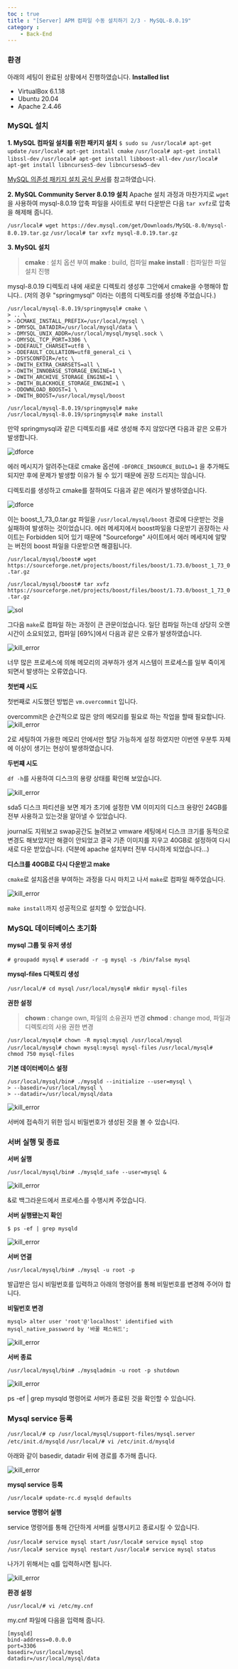```yaml
---
toc : true
title : "[Server] APM 컴파일 수동 설치하기 2/3 - MySQL-8.0.19"
category : 
    - Back-End
---
```

### 환경
아래의 세팅이 완료된 상황에서 진행하였습니다.
**Installed list**
- VirtualBox 6.1.18
- Ubuntu 20.04
- Apache 2.4.46

### MySQL 설치

**1. MySQL 컴파일 설치를 위한 패키지 설치**
`$ sudo su` 
`/usr/local# apt-get update`
`/usr/local# apt-get install cmake`
`/usr/local# apt-get install libssl-dev`
`/usr/local# apt-get install libboost-all-dev`
`/usr/local# apt-get install libncurses5-dev libncursesw5-dev`

[MySQL 의존성 패키지 설치 공식 문서](https://dev.mysql.com/doc/refman/8.0/en/source-installation-prerequisites.html)를 참고하였습니다.

**2. MySQL Community Server 8.0.19 설치**
Apache 설치 과정과 마찬가지로 `wget`을 사용하여 mysql-8.0.19 압축 파일을 사이트로 부터 다운받은 다음 `tar xvfz`로 압축을 해제해 줍니다.

`/usr/local# wget https://dev.mysql.com/get/Downloads/MySQL-8.0/mysql-8.0.19.tar.gz`
`/usr/local# tar xvfz mysql-8.0.19.tar.gz`

**3. MySQL 설치**

> **cmake** : 설치 옵션 부여
> **make** : build, 컴파일
> **make install** : 컴파일한 파일 설치 진행

mysql-8.0.19 디렉토리 내에 새로운 디렉토리 생성후 그안에서 cmake을 수행해야 합니다.. $($저의 경우 "springmysql" 이라는 이름의 디렉토리를 생성해 주었습니다.)

```
/usr/local/mysql-8.0.19/springmysql# cmake \
> .. \
> -DCMAKE_INSTALL_PREFIX=/usr/local/mysql \
> -DMYSQL_DATADIR=/usr/local/mysql/data \
> -DMYSQL_UNIX_ADDR=/usr/local/mysql/mysql.sock \
> -DMYSQL_TCP_PORT=3306 \
> -DDEFAULT_CHARSET=utf8 \
> -DDEFAULT_COLLATION=utf8_general_ci \
> -DSYSCONFDIR=/etc \
> -DWITH_EXTRA_CHARSETS=all \
> -DWITH_INNOBASE_STORAGE_ENGINE=1 \
> -DWITH_ARCHIVE_STORAGE_ENGINE=1 \
> -DWITH_BLACKHOLE_STORAGE_ENGINE=1 \
> -DDOWNLOAD_BOOST=1 \
> -DWITH_BOOST=/usr/local/mysql/boost 

/usr/local/mysql-8.0.19/springmysql# make
/usr/local/mysql-8.0.19/springmysql# make install
``` 

만약 springmysql과 같은 디렉토리를 새로 생성해 주지 않았다면 다음과 같은 오류가 발생합니다.

![dforce](/assets/images/Back_End/dforce.png) 

에러 메시지가 알려주는대로 cmake 옵션에 `-DFORCE_INSOURCE_BUILD=1` 을 추가해도 되지만 후에 문제가 발생할 이유가 될 수 있기 때문에 권장 드리지는 않습니다.

디렉토리를 생성하고 cmake를 잘하여도 다음과 같은 에러가 발생하였습니다.

![dforce](/assets/images/Back_End/cmake-boost-error.jpg) 

이는 boost_1_73_0.tar.gz 파일을 `/usr/local/mysql/boost` 경로에 다운받는 것을 실패하여 발생하는 것이었습니다. 에러 메세지에서 boost파일을 다운받기 권장하는 사이트는 Forbidden 되어 있기 때문에 "Sourceforge" 사이트에서 에러 메세지에 알맞는 버전의 boost 파일을 다운받으면 해결됩니다.

`/usr/local/mysql/boost# wget https://sourceforge.net/projects/boost/files/boost/1.73.0/boost_1_73_0.tar.gz`

`/usr/local/mysql/boost# tar xvfz https://sourceforge.net/projects/boost/files/boost/1.73.0/boost_1_73_0.tar.gz`

![sol](/assets/images/Back_End/cmake_error_sol.png) 

그다음 `make`로 컴파일 하는 과정이 큰 관문이었습니다.
일단 컴파일 하는데 상당히 오랜시간이 소요되었고, 컴파일 [69%]에서 다음과 같은 오류가 발생하였습니다.

![kill_error](/assets/images/Back_End/signal_9_error.png) 

너무 많은 프로세스에 의해 메모리의 과부하가 생겨 시스템이 프로세스를 일부 죽이게 되면서 발생하는 오류였습니다.

**첫번째 시도**

첫번째로 시도했던 방법은 `vm.overcommit` 입니다.

overcommit은 순간적으로 많은 양의 메모리를 필요로 하는 작업을 할때 필요합니다.
![kill_error](/assets/images/Back_End/vm.overcommit.png) 

2로 세팅하여 가용한 메모리 안에서만 할당 가능하게 설정 하였지만 이번엔 우분투 자체에 이상이 생기는 현상이 발생하였습니다.

**두번쨰 시도**

`df -h`를 사용하여 디스크의 용량 상태를 확인해 보았습니다.

![kill_error](/assets/images/Back_End/df-h.png) 

sda5 디스크 파티션을 보면 제가 초기에 설정한 VM 이미지의 디스크 용량인 24GB를 전부 사용하고 있는것을 알아낼 수 있었습니다.

journal도 지워보고 swap공간도 늘려보고 vmware 세팅에서 디스크 크기를 동적으로 변경도 해보았지만 해결이 안되었고 결국 기존 이미지를 지우고 40GB로 설정하여 다시 새로 다운 받았습니다. $($덕분에 apache 설치부터 전부 다시하게 되었습니다...)

**디스크를 40GB로 다시 다운받고 make**

`cmake`로 설치옵션을 부여하는 과정을 다시 마치고 나서 `make`로 컴파일 해주었습니다. 

![kill_error](/assets/images/Back_End/make_success.png) 

`make install`까지 성공적으로 설치할 수 있었습니다.

### MySQL 데이터베이스 초기화

**mysql 그룹 및 유저 생성**

`# groupadd mysql`
`# useradd -r -g mysql -s /bin/false mysql`

**mysql-files 디렉토리 생성**

`/usr/local/# cd mysql`
`/usr/local/mysql# mkdir mysql-files`

**권한 설정**

> **chown** : change own, 파일의 소유권자 변경
> **chmod** : change mod, 파일과 디렉토리의 사용 권한 변경

`/usr/local/mysql# chown -R mysql:mysql /usr/local/mysql`
`/usr/local/mysql# chown mysql:mysql mysql-files`
`/usr/local/mysql# chmod 750 mysql-files`

**기본 데이터베이스 설정**

```
/usr/local/mysql/bin# ./mysqld --initialize --user=mysql \
> --basedir=/usr/local/mysql \
> --datadir=/usr/local/mysql/data
``` 

![kill_error](/assets/images/Back_End/db-setting.jpg)

서버에 접속하기 위한 임시 비밀번호가 생성된 것을 볼 수 있습니다.

### 서버 실행 및 종료

**서버 실행**

`/usr/local/mysql/bin# ./mysqld_safe --user=mysql &`

![kill_error](/assets/images/Back_End/server-sql-start.png)

&로 백그라운드에서 프로세스를 수행시켜 주었습니다.

**서버 실행됐는지 확인**

`$ ps -ef | grep mysqld` 

![kill_error](/assets/images/Back_End/server-sql-check.png) 

**서버 연결**

`/usr/local/mysql/bin# ./mysql -u root -p` 

발급받은 임시 비밀번호를 입력하고 아래의 명령어를 통해 비밀번호를 변경해 주어야 합니다.

**비밀번호 변경**

`mysql> alter user 'root'@'localhost' identified with mysql_native_password by '바꿀 패스워드';` 


![kill_error](/assets/images/Back_End/pw-ch.png)

**서버 종료**

`/usr/local/mysql/bin# ./mysqladmin -u root -p shutdown` 

![kill_error](/assets/images/Back_End/server-end-check.png)

ps -ef | grep mysqld 명령어로 서버가 종료된 것을 확인할 수 있습니다.

### Mysql service 등록

`/usr/local/# cp /usr/local/mysql/support-files/mysql.server /etc/init.d/mysqld`
`/usr/local/# vi /etc/init.d/mysqld` 

아래와 같이 basedir, datadir 뒤에 경로를 추가해 줍니다.

![kill_error](/assets/images/Back_End/base&datadir.png)

**mysql service 등록**

`/usr/local# update-rc.d mysqld defaults`

**service 명령어 실행**

service 명령어를 통해 간단하게 서버를 실행시키고 종료시킬 수 있습니다.

`/usr/local# service mysql start`
`/usr/local# service mysql stop`
`/usr/local# service mysql restart`
`/usr/local# service mysql status`

나가기 위해서는 q를 입력하시면 됩니다.

![kill_error](/assets/images/Back_End/mysql_works.png)

**환경 설정**

`/usr/local/# vi /etc/my.cnf` 

my.cnf 파일에 다음을 입력해 줍니다.

```
[mysqld]
bind-address=0.0.0.0
port=3306
basedir=/usr/local/mysql
datadir=/usr/local/mysql/data
``` 
